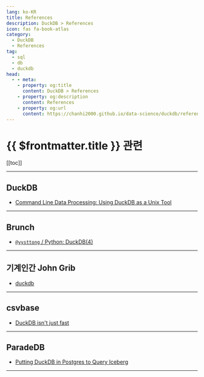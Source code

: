 ```yaml
---
lang: ko-KR
title: References
description: DuckDB > References
icon: fas fa-book-atlas
category:
  - DuckDB
  - References
tag: 
  - sql
  - db
  - duckdb
head:
  - - meta:
    - property: og:title
      content: DuckDB > References
    - property: og:description
      content: References
    - property: og:url
      content: https://chanhi2000.github.io/data-science/duckdb/references.html
---
```


# {{ $frontmatter.title }} 관련

[[toc]]

---

## <FontIcon icon="iconfont icon-duckdb"/>DuckDB

- [Command Line Data Processing: Using DuckDB as a Unix Tool](https://duckdb.org/2024/06/20/cli-data-processing-using-duckdb-as-a-unix-tool.html)

---

## Brunch

- [`@yysttong` / Python: DuckDB(4)](https://brunch.co.kr/@yysttong/128)

---

## 기계인간 John Grib

- [duckdb](https://johngrib.github.io/wiki/cmd/duckdb/)

---

## csvbase

- [DuckDB isn't just fast](https://csvbase.com/blog/6)

---

## ParadeDB

- [Putting DuckDB in Postgres to Query Iceberg](https://blog.paradedb.com/pages/iceberg_lakehouse)

---

<TagLinks />
